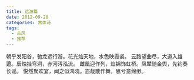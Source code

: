 ```yaml
---
title: 远游篇
date: 2012-09-28
categories: 古体诗
tags:
  - 古风
  - 推荐
---
```


朝乎发阳谷，驰龙远行游。花光灿天地，水色映霞裘。<!--more-->
云路望曲尽，大道入雄遒。辰烛挂穹洞，赤河泻泓流。
雌凰迎作列，焰锦饰虹桥。凤辇随金舆，先钧奏长谣。
悦然聚欢宴，闻之似鸿晓。恣哉散作舞，思兮意绵缈。